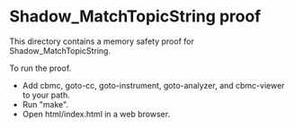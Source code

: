Shadow_MatchTopicString proof
==============

This directory contains a memory safety proof for Shadow_MatchTopicString.

To run the proof.
* Add cbmc, goto-cc, goto-instrument, goto-analyzer, and cbmc-viewer
  to your path.
* Run "make".
* Open html/index.html in a web browser.